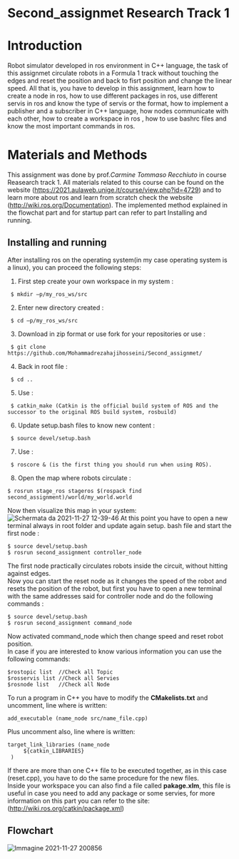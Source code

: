 # Second_assignmet Research Track 1


Introduction
================================

Robot simulator developed in ros environment in C++ language, the task of this assignmet circulate robots in a Formula 1 track without touching the edges and reset the position and back to fisrt position and change the linear speed. All that is, you have to develop in this assignment, learn how to create a node in ros, how to use different packages in ros, use different servis in ros and know the type of servis or the format, how to implement a publisher and a subscriber in C++ language, how nodes communicate with each other, how to create a workspace in ros , how to use bashrc files and know the most important commands in ros.

Materials and Methods
=========================

This assignment was done by prof._Carmine Tommaso Recchiuto_ in course Reasearch track 1. All materials related to this course can be found on the website (https://2021.aulaweb.unige.it/course/view.php?id=4729) and to learn more about ros and learn from scratch check the website (http://wiki.ros.org/Documentation). The implemented method explained in the flowchat part and for startup part can refer to part Installing and running.

Installing and running
----------------------
After installing ros on the operating system(in my case operating system is a linux), you can proceed the following steps:
1. First step create your own workspace in my system :
```   
 $ mkdir –p/my_ros_ws/src
```
2. Enter new directory created :  
```  
 $ cd –p/my_ros_ws/src
```
3. Download in zip format or use fork for your repositories or use :
```  
 $ git clone https://github.com/Mohammadrezahajihosseini/Second_assignmet/
```
4. Back in root file : 
```   
 $ cd ..
```
5. Use :
```     
 $ catkin_make (Catkin is the official build system of ROS and the successor to the original ROS build system, rosbuild)
```
6. Update setup.bash files to know new content :
```  
 $ source devel/setup.bash
```
7. Use :  
```
 $ roscore & (is the first thing you should run when using ROS).
```
8. Open the map where robots circulate :    
```
$ rosrun stage_ros stageros $(rospack find second_assignment)/world/my_world.world
```

Now then visualize this map in your system:
![Schermata da 2021-11-27 12-39-46](https://user-images.githubusercontent.com/80394968/143679740-9b01a70c-ea86-4dba-8778-7032ccccf4c2.png)
At this point you have to open a new terminal always in root folder and update again setup. bash file and start the first node :
```
$ source devel/setup.bash   
$ rosrun second_assignment controller_node  
```
The first node practically circulates robots inside the circuit, without hitting against edges.  
Now you can start the reset node as it changes the speed of the robot and resets the position of the robot, but first you have to open a new terminal with the same addresses said for controller node and do the following commands :  
```
$ source devel/setup.bash
$ rosrun second_assignment command_node
```
Now activated command_node which then change speed and reset robot position.  
In case if you are interested to know various information you can use the following commands:
```
$rostopic list  //Check all Topic
$rosservis list //Check all Servies
$rosnode list   //Check all Node
```
To run a program in C++ you have to modify the __CMakelists.txt__ and uncomment, line where  is written:
```
add_executable (name_node src/name_file.cpp)
```
Plus uncomment also, line where is written:
```
target_link_libraries (name_node
     ${catkin_LIBRARIES}
 )
 ```
If there are more than one C++ file to be executed together, as in this case (reset.cpp), you have to do the same procedure for the new files.  
Inside your workspace you can also find a file called __pakage.xlm__, this file is useful in case you need to add any package or some servies, for more information on this part you can refer to the site: (http://wiki.ros.org/catkin/package.xml)

Flowchart
----------------------
![Immagine 2021-11-27 200856](https://user-images.githubusercontent.com/80394968/143719257-93104cd7-5819-4cbd-9fa0-b10b0e943597.png)
